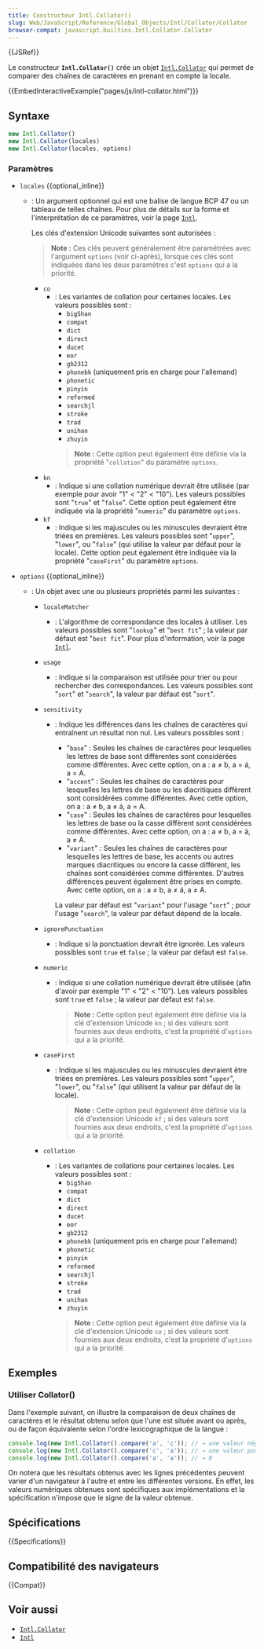 ```yaml
---
title: Constructeur Intl.Collator()
slug: Web/JavaScript/Reference/Global_Objects/Intl/Collator/Collator
browser-compat: javascript.builtins.Intl.Collator.Collator
---
```

{{JSRef}}

Le constructeur **`Intl.Collator()`** crée un objet [`Intl.Collator`](/fr/docs/Web/JavaScript/Reference/Intl/Collator) qui permet de comparer des chaînes de caractères en prenant en compte la locale.

{{EmbedInteractiveExample("pages/js/intl-collator.html")}}

## Syntaxe

```js
new Intl.Collator()
new Intl.Collator(locales)
new Intl.Collator(locales, options)
```

### Paramètres

- `locales` {{optional_inline}}

  - : Un argument optionnel qui est une balise de langue BCP 47 ou un tableau de telles chaînes. Pour plus de détails sur la forme et l'interprétation de ce paramètres, voir la page [`Intl`](/fr/docs/Web/JavaScript/Reference/Global_Objects/Intl#identification_et_choix_de_la_locale).

    Les clés d'extension Unicode suivantes sont autorisées&nbsp;:

    > **Note :** Ces clés peuvent généralement être paramétrées avec l'argument `options` (voir ci-après), lorsque ces clés sont indiquées dans les deux paramètres c'est `options` qui a la priorité.

    - `co`
      - : Les variantes de collation pour certaines locales. Les valeurs possibles sont&nbsp;:
          - `big5han`
          - `compat`
          - `dict`
          - `direct`
          - `ducet`
          - `eor`
          - `gb2312`
          - `phonebk` (uniquement pris en charge pour l'allemand)
          - `phonetic`
          - `pinyin`
          - `reformed`
          - `searchjl`
          - `stroke`
          - `trad`
          - `unihan`
          - `zhuyin`
        > **Note :**  Cette option peut également être définie via la propriété "`collation`" du paramètre `options`.
    - `kn`
      - : Indique si une collation numérique devrait être utilisée (par exemple pour avoir "1" < "2" < "10"). Les valeurs possibles sont "`true`" et "`false`". Cette option peut également être indiquée via la propriété "`numeric`" du paramètre `options`.
    - `kf`
      - : Indique si les majuscules ou les minuscules devraient être triées en premières. Les valeurs possibles sont "`upper`", "`lower`", ou "`false`" (qui utilise la valeur par défaut pour la locale). Cette option peut également être indiquée via la propriété "`caseFirst`" du paramètre `options`.

- `options` {{optional_inline}}

  - : Un objet avec une ou plusieurs propriétés parmi les suivantes&nbsp;:

    - `localeMatcher`
      - : L'algorithme de correspondance des locales à utiliser. Les valeurs possibles sont "`lookup`" et "`best fit`"&nbsp;; la valeur par défaut est "`best fit`". Pour plus d'information, voir la page [`Intl`](/fr/docs/Web/JavaScript/Reference/Global_Objects/Intl#négociation_de_la_locale).
    - `usage`
      - : Indique si la comparaison est utilisée pour trier ou pour rechercher des correspondances. Les valeurs possibles sont "`sort`" et
        "`search`", la valeur par défaut est "`sort`".
    - `sensitivity`
      - : Indique les différences dans les chaînes de caractères qui entraînent un résultat non nul. Les valeurs possibles sont&nbsp;:

        - "`base`"&nbsp;: Seules les chaînes de caractères pour lesquelles les lettres de base sont différentes sont considérées comme différentes. Avec cette option, on a&nbsp;: a ≠ b, a = á, a = A.
        - "`accent`"&nbsp;: Seules les chaînes de caractères pour lesquelles les lettres de base ou les diacritiques diffèrent sont considérées comme différentes. Avec cette option, on a&nbsp;: a ≠ b, a ≠ á, a = A.
        - "`case`"&nbsp;: Seules les chaînes de caractères pour lesquelles les lettres de base ou la casse diffèrent sont considérées comme différentes. Avec cette option, on a&nbsp;: a ≠ b, a = á, a ≠ A.
        - "`variant`"&nbsp;: Seules les chaînes de caractères pour lesquelles les lettres de base, les accents ou autres marques diacritiques ou encore la casse diffèrent, les chaînes sont considérées comme différentes. D'autres différences peuvent également être prises en compte. Avec cette option, on a&nbsp;: a ≠ b, a ≠ á, a ≠ A.

        La valeur par défaut est "`variant`" pour l'usage "`sort`"&nbsp;; pour l'usage "`search`", la valeur par défaut dépend de la locale.

    - `ignorePunctuation`
      - : Indique si la ponctuation devrait être ignorée. Les valeurs possibles sont `true` et `false`&nbsp;; la valeur par défaut est `false`.
    - `numeric`

      - : Indique si une collation numérique devrait être utilisée (afin d'avoir par exemple "1" < "2" < "10"). Les valeurs possibles sont `true` et `false`&nbsp;; la valeur par défaut est `false`.

        > **Note :** Cette option peut également être définie via la clé d'extension Unicode `kn`&nbsp;; si des valeurs sont fournies aux deux endroits, c'est la propriété d'`options` qui a la priorité.

    - `caseFirst`

      - : Indique si les majuscules ou les minuscules devraient être triées en premières. Les valeurs possibles sont "`upper`", "`lower`", ou "`false`" (qui utilisent la valeur par défaut de la locale).

        > **Note :** Cette option peut également être définie via la clé d'extension Unicode `kf`&nbsp;; si des valeurs sont fournies aux deux endroits, c'est la propriété d'`options` qui a la priorité.

    - `collation`
      - : Les variantes de collations pour certaines locales. Les valeurs possibles sont&nbsp;:
          - `big5han`
          - `compat`
          - `dict`
          - `direct`
          - `ducet`
          - `eor`
          - `gb2312`
          - `phonebk` (uniquement pris en charge pour l'allemand)
          - `phonetic`
          - `pinyin`
          - `reformed`
          - `searchjl`
          - `stroke`
          - `trad`
          - `unihan`
          - `zhuyin`
        > **Note :** Cette option peut également être définie via la clé d'extension Unicode `co`&nbsp;; si des valeurs sont fournies aux deux endroits, c'est la propriété d'`options` qui a la priorité.

## Exemples

### Utiliser Collator()

Dans l'exemple suivant, on illustre la comparaison de deux chaînes de caractères et le résultat obtenu selon que l'une est située avant ou après, ou de façon équivalente selon l'ordre lexicographique de la langue&nbsp;:

```js
console.log(new Intl.Collator().compare('a', 'c')); // → une valeur négative
console.log(new Intl.Collator().compare('c', 'a')); // → une valeur positive
console.log(new Intl.Collator().compare('a', 'a')); // → 0
```

On notera que les résultats obtenus avec les lignes précédentes peuvent varier d'un navigateur à l'autre et entre les différentes versions. En effet, les valeurs numériques obtenues sont spécifiques aux implémentations et la spécification n'impose que le signe de la valeur obtenue.

## Spécifications

{{Specifications}}

## Compatibilité des navigateurs

{{Compat}}

## Voir aussi

- [`Intl.Collator`](/fr/docs/Web/JavaScript/Reference/Global_Objects/Intl/Collator)
- [`Intl`](/fr/docs/Web/JavaScript/Reference/Global_Objects/Intl)
